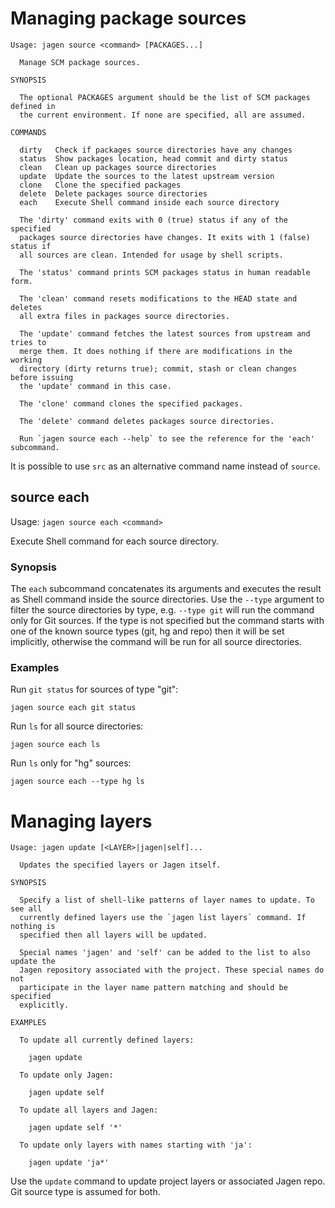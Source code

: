 # Managing package sources

```
Usage: jagen source <command> [PACKAGES...]

  Manage SCM package sources.

SYNOPSIS

  The optional PACKAGES argument should be the list of SCM packages defined in
  the current environment. If none are specified, all are assumed.

COMMANDS

  dirty   Check if packages source directories have any changes
  status  Show packages location, head commit and dirty status
  clean   Clean up packages source directories
  update  Update the sources to the latest upstream version
  clone   Clone the specified packages
  delete  Delete packages source directories
  each    Execute Shell command inside each source directory

  The 'dirty' command exits with 0 (true) status if any of the specified
  packages source directories have changes. It exits with 1 (false) status if
  all sources are clean. Intended for usage by shell scripts.

  The 'status' command prints SCM packages status in human readable form.

  The 'clean' command resets modifications to the HEAD state and deletes
  all extra files in packages source directories.

  The 'update' command fetches the latest sources from upstream and tries to
  merge them. It does nothing if there are modifications in the working
  directory (dirty returns true); commit, stash or clean changes before issuing
  the 'update' command in this case.

  The 'clone' command clones the specified packages.

  The 'delete' command deletes packages source directories.

  Run `jagen source each --help` to see the reference for the 'each' subcommand.
```

It is possible to use `src` as an alternative command name instead of `source`.

## source each

Usage: `jagen source each <command>`

Execute Shell command for each source directory.

### Synopsis

The `each` subcommand concatenates its arguments and executes the result as
Shell command inside the source directories. Use the `--type` argument to
filter the source directories by type, e.g. `--type git` will run the command
only for Git sources. If the type is not specified but the command starts
with one of the known source types (git, hg and repo) then it will be set
implicitly, otherwise the command will be run for all source directories.

### Examples

  Run `git status` for sources of type "git":

    jagen source each git status

  Run `ls` for all source directories:

    jagen source each ls

  Run `ls` only for "hg" sources:

    jagen source each --type hg ls

# Managing layers

```
Usage: jagen update [<LAYER>|jagen|self]...

  Updates the specified layers or Jagen itself.

SYNOPSIS

  Specify a list of shell-like patterns of layer names to update. To see all
  currently defined layers use the `jagen list layers` command. If nothing is
  specified then all layers will be updated.

  Special names 'jagen' and 'self' can be added to the list to also update the
  Jagen repository associated with the project. These special names do not
  participate in the layer name pattern matching and should be specified
  explicitly.

EXAMPLES

  To update all currently defined layers:

    jagen update

  To update only Jagen:

    jagen update self

  To update all layers and Jagen:

    jagen update self '*'

  To update only layers with names starting with 'ja':

    jagen update 'ja*'
```

Use the `update` command to update project layers or associated Jagen repo. Git
source type is assumed for both.
